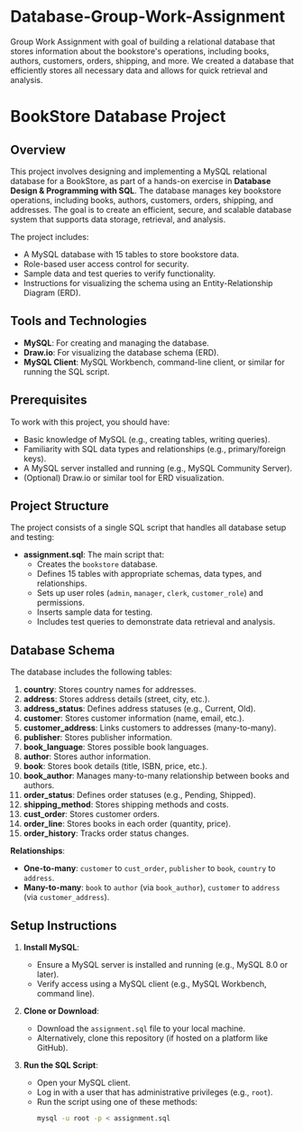 # Database-Group-Work-Assignment
Group Work Assignment with goal of building a relational database that stores information about the bookstore's operations, including books, authors, customers, orders, shipping, and more. We created a database that efficiently stores all necessary data and allows for quick retrieval and analysis.

# BookStore Database Project

## Overview

This project involves designing and implementing a MySQL relational database for a BookStore, as part of a hands-on exercise in **Database Design & Programming with SQL**. The database manages key bookstore operations, including books, authors, customers, orders, shipping, and addresses. The goal is to create an efficient, secure, and scalable database system that supports data storage, retrieval, and analysis.

The project includes:
- A MySQL database with 15 tables to store bookstore data.
- Role-based user access control for security.
- Sample data and test queries to verify functionality.
- Instructions for visualizing the schema using an Entity-Relationship Diagram (ERD).

## Tools and Technologies

- **MySQL**: For creating and managing the database.
- **Draw.io**: For visualizing the database schema (ERD).
- **MySQL Client**: MySQL Workbench, command-line client, or similar for running the SQL script.

## Prerequisites

To work with this project, you should have:
- Basic knowledge of MySQL (e.g., creating tables, writing queries).
- Familiarity with SQL data types and relationships (e.g., primary/foreign keys).
- A MySQL server installed and running (e.g., MySQL Community Server).
- (Optional) Draw.io or similar tool for ERD visualization.

## Project Structure

The project consists of a single SQL script that handles all database setup and testing:

- **assignment.sql**: The main script that:
  - Creates the `bookstore` database.
  - Defines 15 tables with appropriate schemas, data types, and relationships.
  - Sets up user roles (`admin`, `manager`, `clerk`, `customer_role`) and permissions.
  - Inserts sample data for testing.
  - Includes test queries to demonstrate data retrieval and analysis.

## Database Schema

The database includes the following tables:

1. **country**: Stores country names for addresses.
2. **address**: Stores address details (street, city, etc.).
3. **address_status**: Defines address statuses (e.g., Current, Old).
4. **customer**: Stores customer information (name, email, etc.).
5. **customer_address**: Links customers to addresses (many-to-many).
6. **publisher**: Stores publisher information.
7. **book_language**: Stores possible book languages.
8. **author**: Stores author information.
9. **book**: Stores book details (title, ISBN, price, etc.).
10. **book_author**: Manages many-to-many relationship between books and authors.
11. **order_status**: Defines order statuses (e.g., Pending, Shipped).
12. **shipping_method**: Stores shipping methods and costs.
13. **cust_order**: Stores customer orders.
14. **order_line**: Stores books in each order (quantity, price).
15. **order_history**: Tracks order status changes.

**Relationships**:
- **One-to-many**: `customer` to `cust_order`, `publisher` to `book`, `country` to `address`.
- **Many-to-many**: `book` to `author` (via `book_author`), `customer` to `address` (via `customer_address`).

## Setup Instructions

1. **Install MySQL**:
   - Ensure a MySQL server is installed and running (e.g., MySQL 8.0 or later).
   - Verify access using a MySQL client (e.g., MySQL Workbench, command line).

2. **Clone or Download**:
   - Download the `assignment.sql` file to your local machine.
   - Alternatively, clone this repository (if hosted on a platform like GitHub).

3. **Run the SQL Script**:
   - Open your MySQL client.
   - Log in with a user that has administrative privileges (e.g., `root`).
   - Run the script using one of these methods:
     ```bash
     mysql -u root -p < assignment.sql
